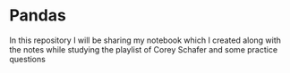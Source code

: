 # Pandas
In this repository I will be sharing my notebook which I created along with the notes while studying the playlist of Corey Schafer and some practice questions
